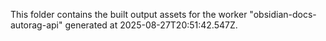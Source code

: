 This folder contains the built output assets for the worker "obsidian-docs-autorag-api" generated at 2025-08-27T20:51:42.547Z.